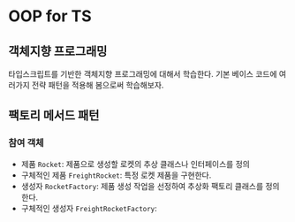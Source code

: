 # OOP for TS

## 객체지향 프로그래밍

타입스크립트를 기반한 객체지향 프로그래밍에 대해서 학습한다. 기본 베이스 코드에 여러가지 전략 패턴을 적용해 봄으로써 학습해보자.

## 팩토리 메서드 패턴

### 참여 객체
- 제품 ```Rocket```: 제품으로 생성할 로켓의 추상 클래스나 인터페이스를 정의
- 구체적인 제품 ```FreightRocket```: 특정 로켓 제품을 구현한다.
- 생성자 ```RocketFactory```: 제품 생성 작업을 선정하여 추상화 팩토리 클래스를 정의한다.
- 구체적인 생성자 ```FreightRocketFactory```: 